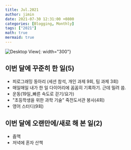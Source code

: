 ```yaml
---
title: Jul.2021
author: jimin
date: 2021-07-30 12:31:00 +0800 
categories: [Blogging, Monthly]
tags: ["2021"]
math: true
mermaid: true
---
```


![Desktop View](https://img1.daumcdn.net/thumb/R1280x0/?scode=mtistory2&fname=https%3A%2F%2Fblog.kakaocdn.net%2Fdn%2FFFsq8%2FbtraVovUqzf%2FXOJcKdmkyXRqp0VNnUM6r0%2Fimg.jpg){: width="300"}

## 이번 달에 꾸준히 한 일(5)
- 피로그래밍 동아리 (세션 참석, 개인 과제 9회, 팀 과제 3회)
- 매일매일 내가 한 일 다이어리에 꼼꼼히 기록하기. 근데 밀려 씀.
- 운동(19일_빠른 속도로 걷기/요가)
- "초등학생을 위한 과학 기술" 죽전도서관 봉사(4회)
- 영어 스터디(9회)

## 이번 달에 오랜만에/새로 해 본 일(2)
- 줌맥
- 저녁에 혼자 산책
